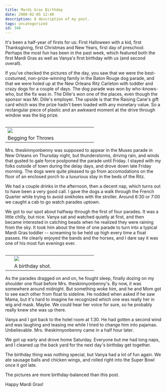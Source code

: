 ```yaml
---
title: Mardi Gras Birthday
date: 2008-02-05 12:40
description: A description of my post.
tags: uncategorized
id: 348
---
```

It's been a half-year of firsts for us:  First Halloween with a kid, first Thanksgiving, first Christmas and New Years, first day of preschool.  Perhaps the most fun has been in the past week, which featured both the first Mardi Gras as well as Vanya's first birthday with us (and second overall).

If you've checked the pictures of the day, you saw that we were the best-costumed, non-prize-winning family in the Baton Rouge dog parade, and that we were holed up at the New Orleans Ritz Carleton with toddler and crazy dogs for a couple of days.  The dog parade was won by who-knows-who, but the fix was in.  The Dille's won one of the places, even though the sponsor was Mr. Dille's employer.  The upside is that the Raising Cane's gift card which was the prize hadn't been loaded with any monetary value.  So a rectangular piece of plastic and an awkward moment at the drive through window was the big prize.
<span class="spanEndPreview">&nbsp;</span>
<table cellpadding="2" align="right"><tr><td width="250" ><img src="/img/vanyaparade.jpg"></td><td width="5" rowspan="2"><spacer type="block" width="5" height="1"></td></tr><tr><td class="caption" width="250">Begging for Throws</td></tr></table>

Mrs. theskinnyonbenny was supposed to appear in the Muses parade in New Orleans on Thursday night, but thunderstorms, driving rain, and winds that gusted to gale force postponed the parade until Friday.  I stayed with my folks outside of town during the delay days, and drove down late Friday morning.  The dogs were quite pleased to go from accomodations on the floor of an enclosed porch to a luxurious stay in the beds of the Ritz.

We had a couple drinks in the afternoon, then a decent nap, which turns out to have been a very good call.  I gave the dogs a walk through the French Quarter while trying to avoid sinkholes with the stroller.  Around 6:30 or 7:00 we caught a cab to go watch parades uptown.

We got to our spot about halfway through the first of four parades.  It was a little chilly, but nice.  Vanya sat and watched quietly at first, and then became interested in catching beads when he realized they were raining from the sky.  It took him about the time of one parade to turn into a typical Mardi Gras toddler -- screaming to be held up high every time a float passes.  He clearly enjoyed the bands and the horses, and I dare say it was one of his most fun evenings ever.

<table cellpadding="2" align="right"><tr><td width="5" rowspan="2"><spacer type="block" width="5" height="1"></td><td width="250" ><img src="/img/vanyabirthday.jpg"></td></tr><tr><td class="caption" width="250">A birthday shot.</td></tr></table>

As the parades dragged on and on, he fought sleep, finally dozing on my shoulder one float before Mrs. theskinnyonbenny's.  By now, it was somewhere around midnight.  But something woke him, and he and Mom got to see each other from float to sideline.  He nodded when asked if he saw Mama, but it's hard to imagine he recognized which one was really her in wig and mask.  Maybe.  We could hear her voice for sure, so he probably really knew she was up there.

Vanya and I got back to the hotel room at 1:30.  He had gotten a second wind and was laughing and teasing me while I tried to change him into pajamas.  Unbelievable.  Mrs. theskinnyonbenny came in a half hour later.

We got up early and drove home Saturday.  Everyone but me had long naps, and I cleaned up the back yard for the next day's birthday get together.

The birthday thing was nothing special, but Vanya had a lot of fun again.  We ate sausage balls and chicken wings, and rolled right into the Super Bowl once it got late.  

<a onclick="window.open('/pg3.php?spgmGal=043%20-%20New%20Orleans%20and%20Birthday','043NewOrleansandBirthday','width=1024, height=768, toolbar=no, location = no, directories=no, menubar=no, resizable=yes, scrollbars=no');" >The pictures</a> are more birthday-balanced than this post.

Happy Mardi Gras!
